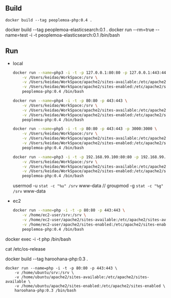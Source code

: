 ## Build

	docker build --tag peoplemoa-php:0.4 .

docker build --tag peoplemoa-elasticsearch:0.1 .
docker run --rm=true --name=test -i -t peoplemoa-elasticsearch:0.1 /bin/bash

## Run
* local

	```sh
	docker run --name=php3 -i -t -p 127.0.0.1:80:80 -p 127.0.0.1:443:443 \
		-v /Users/keidao/WorkSpace:/srv \
		-v /Users/keidao/WorkSpace/apache2/sites-available:/etc/apache2/sites-available \
		-v /Users/keidao/WorkSpace/apache2/sites-enabled:/etc/apache2/sites-enabled \
		peoplemoa-php:0.4 /bin/bash

	docker run --name=php4 -i -t -p 80:80 -p 443:443 \
		-v /Users/keidao/WorkSpace:/srv \
		-v /Users/keidao/WorkSpace/apache2/sites-available:/etc/apache2/sites-available \
		-v /Users/keidao/WorkSpace/apache2/sites-enabled:/etc/apache2/sites-enabled \
		peoplemoa-php:0.4 /bin/bash		

	docker run --name=php5 -i -t -p 80:80 -p 443:443 -p 3000:3000 \
		-v /Users/keidao/WorkSpace:/srv \
		-v /Users/keidao/WorkSpace/apache2/sites-available:/etc/apache2/sites-available \
		-v /Users/keidao/WorkSpace/apache2/sites-enabled:/etc/apache2/sites-enabled \
		peoplemoa-php:0.4 /bin/bash		
	```
	
	```sh
	docker run --name=php3 -i -t -p 192.168.99.100:80:80 -p 192.168.99.100:443:443 \
		-v /Users/keidao/WorkSpace:/srv \
		-v /Users/keidao/WorkSpace/apache2/sites-available:/etc/apache2/sites-available \
		-v /Users/keidao/WorkSpace/apache2/sites-enabled:/etc/apache2/sites-enabled \
		peoplemoa-php:0.4 /bin/bash
	```	
	
	usermod -u `stat -c "%u" /srv` www-data
	// groupmod -g `stat -c "%g" /srv` www-data

* ec2

	```sh
	docker run --name=php -i -t -p 80:80 -p 443:443 \
		-v /home/ec2-user/srv:/srv \
		-v /home/ec2-user/apache2/sites-available:/etc/apache2/sites-available \
		-v /home/ec2-user/apache2/sites-enabled:/etc/apache2/sites-enabled \
		peoplemoa-php:0.4 /bin/bash
	```

docker exec -i -t php /bin/bash

cat /etc/os-release


docker build --tag haroohana-php:0.3 .

	docker run --name=php -i -t -p 80:80 -p 443:443 \
		-v /home/ubuntu/srv:/srv \
		-v /home/ubuntu/apache2/sites-available:/etc/apache2/sites-available \
		-v /home/ubuntu/apache2/sites-enabled:/etc/apache2/sites-enabled \
		haroohana-php:0.3 /bin/bash